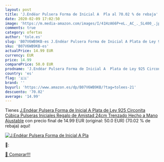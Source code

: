 ```yaml
---
layout: post
title: 'J.Endéar Pulsera Forma de Inicial A  Pla al 70.02 % de rebaja'
date: 2020-02-09 17:02:50
image: 'https://m.media-amazon.com/images/I/41HzA66P+eL._AC_._SL400_.jpg'
comments: true
category: ofertas
author: 'tole.es'
slug: 'B07V6WB9KB-es J.Endéar Pulsera Forma de Inicial A Plata de Ley 925...'
sku: 'B07V6WB9KB-es'
actualPrice: 14.99 EUR
currency: EUR
price: 14.99
comparePrice: 50.0 EUR
prodname: 'J.Endéar Pulsera Forma de Inicial A  Plata de Ley 925 Circonita Cúbica Pulseras Iniciales  Regalo de Amistad 24cm Trenzado Hecho a Mano Ajustable'
country: 'es'
flag: '🇪🇸'
brand: ''
buyurl: 'https://www.amazon.es/dp/B07V6WB9KB/?tag=tolees-21'
descuento: '70.02'
average: '14.99'
---
```


Tienes [J.Endéar Pulsera Forma de Inicial A  Plata de Ley 925 Circonita Cúbica Pulseras Iniciales  Regalo de Amistad 24cm Trenzado Hecho a Mano Ajustable](https://www.amazon.es/dp/B07V6WB9KB/?tag=tolees-21) con precio final de  14.99 EUR (original: 50.0 EUR) (70.02 %  de rebaja) aqui!

[![J.Endéar Pulsera Forma de Inicial A  Pla](https://m.media-amazon.com/images/I/41HzA66P+eL._AC_._SL400_.jpg)](https://www.amazon.es/dp/B07V6WB9KB/?tag=tolees-21)

🔎:


[🛒 Comprar!!!](https://www.amazon.es/dp/B07V6WB9KB/?tag=tolees-21)
